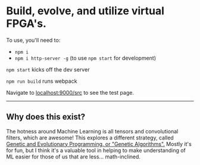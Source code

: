 # Build, evolve, and utilize virtual FPGA's.

To use, you'll need to:

* `npm i`
* `npm i http-server -g` (to use `npm start` for development)

`npm start` kicks off the dev server

`npm run build` runs webpack

Navigate to [localhost:9000/src](http://localhost:9000/src/) to see the test page.

***

## Why does this exist?
The hotness around Machine Learning is all tensors and convolutional filters, which are awesome! This explores a different strategy, called [Genetic and Evolutionary Programming, or "Genetic Algorithms".](https://en.wikipedia.org/wiki/Genetic_algorithm) Mostly it's for fun, but I think it's a valuable tool in helping to make understanding of ML easier for those of us that are less... math-inclined.
